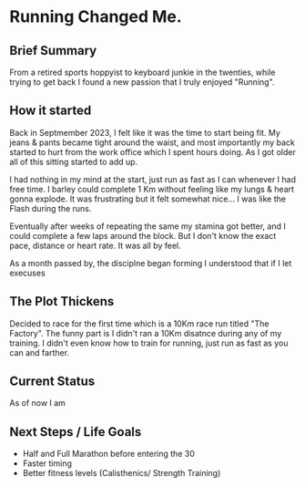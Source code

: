 # Running Changed Me.


## Brief Summary

From a retired sports hoppyist to keyboard junkie in the twenties, while trying to get back I found a new passion that I truly enjoyed "Running".


## How it started

Back in Septmember 2023, I felt like it was the time to start being fit. My jeans & pants became tight around the waist, and most importantly my back started to hurt from the work office which I spent hours doing. As I got older all of this sitting started to add up.

I had nothing in my mind at the start, just run as fast as I can whenever I had free time. I barley could complete 1 Km without feeling like my lungs & heart gonna explode. It was frustrating but it felt somewhat nice... I was like the Flash during the runs.

Eventually after weeks of repeating the same my stamina got better, and I could complete a few laps around the block. But I don't know the exact pace, distance or heart rate. It was all by feel.

As a month passed by, the disciplne began forming I understood that if I let execuses 



## The Plot Thickens

Decided to race for the first time which is a 10Km race run titled "The Factory". The funny part is I didn't ran a 10Km disatnce during any of my training. I didn't even know how to train for running, just run as fast as you can and farther.




## Current Status

As of now I am 


## Next Steps / Life Goals

- Half and Full Marathon before entering the 30
- Faster timing
- Better fitness levels (Calisthenics/ Strength Training)

